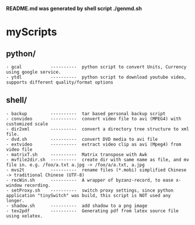

**README.md was generated by shell script ./genmd.sh**

myScripts
==========
python/
----------
	- gcal           ----------  python script to convert Units, Currency using google service.
	- ytdl           ----------  python script to download youtube video, supports different quality/format options
shell/
----------
	- backup         ----------  tar based personal backup script
	- convideo       ----------  convert video file to avi (MPEG4) with customized scale
	- dir2xml        ----------  convert a directory tree structure to xml file.
	- dvd.sh         ----------  convert DVD media to avi file
	- extvideo       ----------  extract video clip as avi (Mpeg4) from video file
	- matrixT.sh     ----------  Matrix transpose with Awk
	- mvfile2dir.sh  ----------  create dir with same name as file, and mv file in. e.g. /foo/a.txt a.jpg -> /foo/a/a.txt, a.jpg
	- mvs2t          ----------  rename files (*.mobi) simplified Chinese -> traditional Chinese (UTF-8)
	- recWin.sh      ----------  A wrapper of byzanz-record, to ease x-window recording.
	- setProxy.sh    ----------  switch proxy settings, since python application "tinySwitch" was build, this script is NOT used any longer.
	- shadow.sh      ----------  add shadow to a png image
	- tex2pdf        ----------  Generating pdf from latex source file using xelatex.

